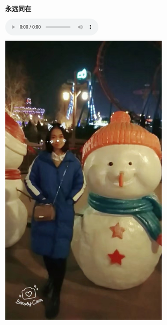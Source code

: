 ## 永远同在
<audio id="audio" controls="autoplay" preload=true>
      <source id="mp3" src="./forever.mp3">
      </audio>

![Image](./1518621812273.jpg)



